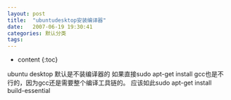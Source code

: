 ```yaml
---
layout: post
title:  "ubuntudesktop安装编译器"
date:   2007-06-19 19:30:41
categories: 默认分类
tags:
---
```


* content
{:toc}

ubuntu desktop 默认是不装编译器的
如果直接sudo apt-get install gcc也是不行的，因为gcc还是需要整个编译工具链的。
应该如此sudo apt-get install build-essential
        
